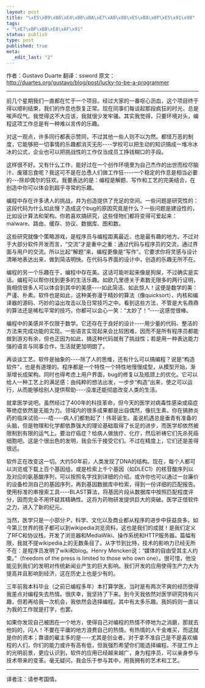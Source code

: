 ```yaml
--- 
layout: post
title: "\xE5\xB9\xB8\xE4\xB8\xBA\xE7\xA8\x8B\xE5\xBA\x8F\xE5\x91\x98"
tags: 
- "\xE7\xBF\xBB\xE8\xAF\x91"
status: publish
type: post
published: true
meta: 
  _edit_last: "2"
---
```

作者：Gustavo Duarte
翻译：ssword
原文：<a href="http://duartes.org/gustavo/blog/post/lucky-to-be-a-programmer">http://duartes.org/gustavo/blog/post/lucky-to-be-a-programmer</a>

<hr />

前几个星期我们一直都在忙于一个项目。经过大家的一番呕心沥血，这个项目终于得以顺利结束，我们的作息也恢复正常。现在同事们每谈起那段疯狂的时光，总是唉声叹气。我觉得这不大应该，我就很少发牢骚。其实我觉得，只要环境对头，编程这项工作总是有一种难以言传的乐趣。

对这一观点，许多同行都表示赞同，不过其他一些人则不以为然。都怪万恶的制度，它能够把一切事情的乐趣都消灭无形----学校可以把生动的知识搞成一堆冷冰冰的公式，企业也可以把挑战性的工作仅当成员工挣钱糊口的手段。

这样很不好。又有什么工作，能好过在一个创作环境里为自己杰作的出世而绞尽脑汁、废寝忘食呢？我这可不是在怂恿人们做工作狂----一个稳定的作息是相当必要的---除却偶尔的狂欢。我要表达的是：编程是解题、写作和工艺的完美结合，在创造中你可以体会到超乎寻常的乐趣。

编程中存在许多诱人的挑战，并为创造提供了充足的空间。一些问题是研究性的：这段代码为什么如此慢？造成这个bug的原因究竟是什么？一些问题是建设性的，比如设计算法和架构。你若喜欢搞研究，这些怪物们都将变得可爱起来：malware、路由、缓存、协议、数据库、图和数。

这些研究就像个策略游戏，是程序员与编程距离最近、也是最有趣的地方。不过对于大部分软件开发而言，“交流”才是重中之重：通过代码与程序员的交流，通过界面与用户的交流。所以比起“解题”来，编程更像是“写作”。它要求你将灵感与设计清晰地表达出来，做到简洁明快。在代码与界面的设计中，创造的乐趣无所不在。

编程的另一个乐趣在于，编程中存在美。这话可能听起来像是狗屎，不过确实是实话。编程可以帮你找到更多的生活乐趣。如欧几里德关于素数无限多的两行证明，我相信很多人可以体会到其中的美感----如此简洁、如此惊人！这便是数学的美：严谨、朴素。软件也是如此，这种美弥漫于精妙的算法（像quicksort）、内核和编译器的源码、巧妙的溢出攻击以及日常技巧之中。看到这些方法，不管是大名鼎鼎的算法还是稀松平常的技巧，你都可以会心一笑：“太妙了！”----这感觉很棒。

编程中的美感并不仅限于数学。它还存在于良好的设计----用少量的代码、整洁的方法来完成功能的实现。一些语言实现起来会比较困难，因而不是所有程序员都能做到游刃有余，但也正因为如此，搞这种代码就有了挑战性；若是用一种表达能力强的语言与同事合作，生活就更加明朗了。

再谈谈工艺。软件是抽象的----除了人的思维，还有什么可以搞编程？说是“构造软件”，也是有道理的。程序都是一个特性一个特性地慢慢成型，从模型开始，渐渐增长成架构。同时也得考虑上用户界面，bug的修复以及瓶颈上的优化。它可以给人一种工艺上的满足感：由纯粹的想法出发，一步步“构造”出来，使之可以运行，从而能够给别人提供帮助----没准还能彻底改变人类的生活。

就拿医学说吧。虽然经过了400年的科技革命，但今天的医学对病毒性感染或癌症等绝症依然是无能为力。领域内的很多成果都是出自偶然，像抗生素。你在搞肺炎药的临床试验----唔----病人们都勃起了！伟哥诞生。虽说机遇总是垂青有准备的头脑，但是物理和化学都依靠强大的理论基础取得了长足的进步，而医学却依然被限制到有限的运气上。要治疗癌症？给病人做放疗、化疗，然后祈祷它们先杀死癌细胞吧。这是个很出色的发明，我会乐于接受它们。不过在精度上，它们还是差得很远。

软件正在改变这一切。大约50年前，人类发现了DNA的结构。现在，每个人都可以浏览或下载上百个基因组，或是检索上千个基因（如DLEC1）的核苷酸序列以及对应的氨基酸序列，可以按照名字找到详细的介绍。或许你也可以通过一台廉价的设备检测自己的基因序列，再到基因数据库中检索，得到一份详细的匹配报告。使用标准的串搜索工具----BLAST算法，将基因片段从数据库中按照匹配程度评分，因而完全不用怀疑其精确性。这将为药物研发提供巨大的突破。医学正借软件之力，进入了新的纪元。

当然，医学只是一小部分:P，科学、文化以及商业都从程序的进步中获益良多。如今第三世界的孩子都可以到wikipedia浏览资料，这也是我们的成就！是我们定义了RFC和协议栈，开发了浏览器和MediaWiki、操作系统和HTTP服务器。篇幅有限，我就不提wikipedia上的无数条目了。从字节到比特，技术的影响力已经无所不在：是程序员发明了wiki和blog。Henry Mencken说：“媒体的自由受其主人约束。”（freedom of the press is limited to those who own one）。很可惜，他没能见到我们的发明对传统新闻业产生的巨大影响。我们开发的应用使得生产力大为提高并且影响到经济，这在历史上也是少有的。

三年前我本科毕业（之前已编程多年）本打算学医，当时是有两次不爽的经历使得我差点对编程失去热情。很庆幸，我坚持了下来。到今天我依然对医学研究持有兴趣，但若再给我一次机会，我依然会选择编程。其中有太多乐趣。我妈妈则一直以为我的工作就是打字，也罢。

如果你发现自己被困在一个地方，使得自己对编程的热情不停地为之消磨，那就去他妈的，闪人！不要在平庸的地方浪费自己的热情。有热情的人千金难买，而这就是你的资本；靠谱的雇主多的是----尤其是创业者。对于拿不准自己是不是喜欢编程的人们，你们的能力或许有高有低，但我强烈希望你们能选择编程。不提工作上的光明前景，更应认识到，软件的应用已经越来越广，身为程序员，可以亲身参与技术带来的变革。毫无疑问，我会乐于参与其中，用我拥有的艺术和工艺。

<hr />
译者注：请参考国情。
